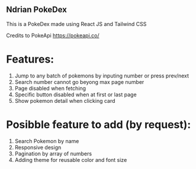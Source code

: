 ## Ndrian PokeDex

This is a PokeDex made using React JS and Tailwind CSS

Credits to PokeApi 
https://pokeapi.co/

# Features:
1. Jump to any batch of pokemons by inputing number or press prev/next
2. Search number cannot go beyong max page number
3. Page disabled when fetching
4. Specific button disabled when at first or last page
5. Show pokemon detail when clicking card

# Posibble feature to add (by request):
1. Search Pokemon by name
2. Responsive design
3. Pagination by array of numbers
4. Adding theme for reusable color and font size
